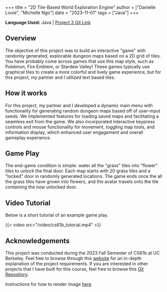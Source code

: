 +++
title = "2D Tile-Based World Exploration Engine"
author = ["Danielle Louie", "Michelle Ngo"]
date = "2023-11-01"
tags = ["Java"]
+++

**Language Used:** Java   |   [Project 3 Git Link](https://github.com/danilouie/CS61B-Projects/tree/main/proj3)

## Overview

The objective of this project was to build an interactive "game" with randomly generated, explorable dungeon maps based on a 2D grid of tiles. You have probably come across games that use this map style, such as Pokémon, Fire Emblem, or Stardew Valley! These games typically use graphical tiles to create a more colorful and lively game experience, but for this project, my partner and I utilized text based tiles. 

## How it works

For this project, my partner and I developed a dynamic main menu with functionality for generating random dungeon maps based off of user-input seeds. We implemented features for loading saved maps and facilitating a seamless exit from the game. We also incorporated interactive keypress controls and mouse functionality for movement, toggling map tools, and information display, which enhanced user engagement and overall gameplay experience. 

## Game Play

The end-game condition is simple: water all the "grass" tiles into "flower" tiles to unlock the final door. Each map starts with 20 grass tiles and a "locked" door in randomly generated locations. The game ends once the all the grass tiles have grown into flowers, and the avatar travels onto the tile containing the now unlocked door.  

## Video Tutorial
Below is a short tutorial of an example game play. 

{{< video src="/video/cs61b_tutorial.mp4" >}}

## Acknowledgements
This project was conducted during the 2023 Fall Semester of CS61b at UC Berkeley. Feel free to browse through this [website](https://fa23.datastructur.es/materials/proj/proj3/) for an in-depth explanation of the project requirements. If you are interested in other projects that I have built for this course, feel free to browse this [Git Repository](https://github.com/danilouie/CS61B-Projects).


Instructions for how to render image [here](https://werat.dev/blog/automatic-image-size-attributes-in-hugo/)
